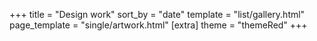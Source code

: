 +++
title = "Design work"
sort_by = "date"
template = "list/gallery.html"
page_template = "single/artwork.html"
[extra]
theme = "themeRed"
+++
